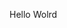 Hello Wolrd





























































































































































































































































































































































































































































































































































































































































































































































































































































































































































































































































































































































































































































































































































































































































































































































































































































































































































































































































































































































































































































































































































































































































































































































































































































































































































































































































































































































































































































































































































































































































































































































































































































































































































































































































































































































































































































































































































































































































































































































































































































































































































































































































































































































































































































































































































































































































































































































































































































































































































































































